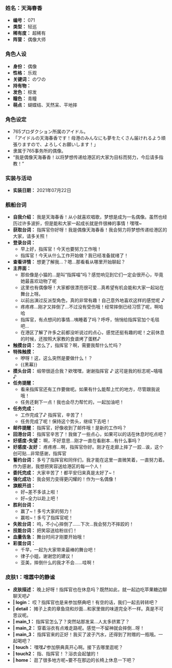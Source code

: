 ### 姓名：天海春香
* **编号：** 071
* **类型：** 轻巡
* **稀有度：** 超稀有
* **阵营：** 偶像大师


### 角色人设
* **身份：** 偶像
* **性格：** 乐观
* **关键词：** のワの
* **持有物：** 
* **发色：** 棕发
* **瞳色：** 青瞳
* **萌点：** 蝴蝶结、天然呆、平地摔


### 角色设定
* 765プロダクション所属のアイドル。
* 「アイドルの天海春香です！母港のみんなにも夢をたくさん届けれるよう頑張りますので、よろしくお願いします！」
* 隶属于765事务所的偶像。
* “我是偶像天海春香！以将梦想传递给港区的大家为目标而努力，今后请多指教！”


### 实装与活动
* **实装日期：** 2021年07月22日


### 舰船台词
* **自我介绍：** 我是天海春香！从小就喜欢唱歌，梦想是成为一名偶像。虽然也经历过许多波折，但是能和大家一起成长就是件很棒的事情！嘿嘿~
* **获取台词：** 指挥官你好呀！我是偶像天海春香！我会努力将梦想传递给港区的大家，请多关照！
* **登录台词：**
  * 早上好，指挥官！今天也要努力工作哦！
  * 指挥官！今天从什么工作开始做？我已经准备就绪了！
* **查看详情：** 想更了解我…？嗯…那看看从哪里开始聊起？
* **主界面：**
  * 那些像是小猫的…是叫“指挥喵”吗？感觉响见到它们一定会很开心，毕竟她最喜欢动物了呢
  * 这里也有偶像呀！大家都很漂亮很可爱…真希望有机会能和大家一起站在舞台上呀。
  * 以前出演过反派型角色，真的非常有趣！自己意外地喜欢这样的感觉呢 ♪
  * 疼疼疼…刚才又摔倒了…不过没有受伤哦！经常摔倒已经习惯了呢，啊哈哈
  * 指挥官，有点想问的事情…咦睡着了吗？呼呼，悄悄给指挥官加个毛毯吧…
  * 在港区了解了许多之前都没听说过的点心，感觉还挺有趣的呢！之前休息的时候，还按照大家教的食谱烤了蛋糕♪
* **触摸台词：** 怎么了，指挥官？啊，需要我帮什么忙吗？
* **特殊触摸：**
  * 咿呀！这，这么突然是要做什么！？
  * {{黑幕}}
* **摸头台词：** 缎带很适合我？欸嘿嘿，谢谢指挥官 ♪ 这可是我的标志呢~嘻嘻 ♪
* **任务提醒：**
  * 看来指挥官还有工作要做呢。如果有什么能帮上忙的地方，尽管跟我说哦！
  * 任务还剩下一点！我也会尽力帮忙的，一起加油吧！
* **任务完成：**
  * 工作完成了♪ 指挥官，辛苦了！
  * 任务完成了呢！保持这个势头，继续下去吧！
* **邮件提醒：** 指挥官，好像收到了邮件哦！是新的工作吗？
* **回港台词：** 指挥官辛苦了！我做了一些点心，如果可以的话在休息时吃点吧？
* **好感度-失望：** 啊，不好意思…刚才一直在看剧本…有什么事吗？
* **好感度-友好：** 疼疼疼…啊，指挥官你好。刚才在走廊上摔了一跤…诶，这个创可贴…非常感谢，指挥官
* **誓约台词：** 多亏了指挥官和同伴们，我才能在这里一直微笑着，一直努力着。作为感谢，我想把笑容送给港区的每一个人！
* **委托完成：** 大家辛苦了！都平安归来真是太好了~！
* **强化成功：** 我会努力变得更闪耀的！作为一名偶像！
* **旗舰开战：**
  * 好~差不多该上啦！
  * 好~全力以赴上吧！
* **胜利台词：**
  * 赢了~！多亏大家的努力！
  * 赢啦~！多亏了指挥官呢！
* **失败台词：** 呜，不小心摔倒了……下次…我会努力不摔跤的！
* **技能台词：** 把笑容送给粉丝们！
* **血量告急：** 舞台时间才刚要开始哦！
* **彩蛋台词：**
  * 千早，一起为大家带来最棒的舞台吧！
  * 律子小姐，谢谢您的建议！
  * 亚美，摔倒什么的我才不会……哇啊！


### 皮肤1：喧嚣中的静谧
* **皮肤描述：** 晚上好呀！指挥官也在休息吗？既然如此，就一起边吃苹果糖边聊聊天吧♪
* **| login：** 哎？指挥官也是来参加祭典吧！有空的话，我们一起去转转吧？
* **| detail：** 摊子上卖的章鱼烧和炒面…和家里做的味道完全不一样。真是不可思议呢。
* **| main_1：** 指挥官怎么了？突然站那发呆…人太多挤累了？
* **| main_2：** 穿着浴衣有点难走路呢。感觉一不留神就会摔倒…呀！
* **| main_3：** 指挥官来的正好！我买了波子汽水，还得到了附赠的一瓶哦。一起喝吧？
* **| touch：** 嘿嘿♪参加祭典真开心啊。接下去哪里逛呢？
* **| touch2：** 指、指挥官！？浴衣会起皱的！
* **| home：** 逛了很多地方呢~要不在那边的长椅上休息一下吧？
